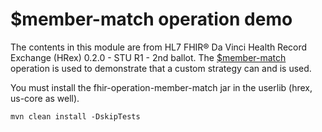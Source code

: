 # $member-match operation demo
The contents in this module are from HL7 FHIR® Da Vinci Health Record Exchange (HRex) 0.2.0 - STU R1 - 2nd ballot. The [$member-match](http://build.fhir.org/ig/HL7/davinci-ehrx/OperationDefinition-member-match.html) operation is used to demonstrate that a custom strategy can and is used.

You must install the fhir-operation-member-match jar in the userlib (hrex, us-core as well).

```
mvn clean install -DskipTests
```

